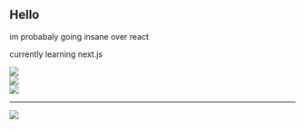 
## Hello

im probabaly going insane over react 


currently learning next.js

![](https://github-readme-stats.vercel.app/api?username=ronishrohan&theme=onedark&hide_border=false&include_all_commits=true&count_private=true)<br/>
![](https://github-readme-streak-stats.herokuapp.com/?user=ronishrohan&theme=onedark&hide_border=false)<br/>
![](https://github-readme-stats.vercel.app/api/top-langs/?username=ronishrohan&theme=onedark&hide_border=false&include_all_commits=true&count_private=true&layout=compact)

---
[![](https://visitcount.itsvg.in/api?id=ronishrohan&icon=9&color=4)](https://visitcount.itsvg.in)

<!-- Proudly created with GPRM ( https://gprm.itsvg.in ) -->
